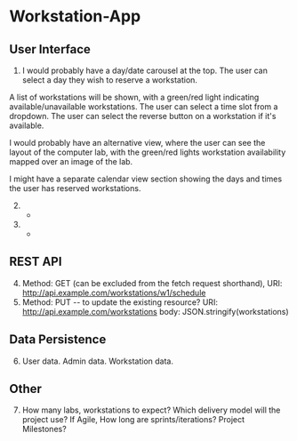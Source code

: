 # Workstation-App

## User Interface

1. I would probably have a day/date carousel at the top. The user can select a day they wish to reserve a workstation.

A list of workstations will be shown, with a green/red light indicating available/unavailable workstations. The user can select a time slot from a dropdown. The user can select the reverse button on a workstation if it's available.

I would probably have an alternative view, where the user can see the layout of the computer lab, with the green/red lights workstation availability mapped over an image of the lab.

I might have a separate calendar view section showing the days and times the user has reserved workstations.

2. -
3. -

## REST API

4. Method: GET (can be excluded from the fetch request shorthand), URI: http://api.example.com/workstations/w1/schedule
5. Method: PUT -- to update the existing resource? URI: http://api.example.com/workstations
   body: JSON.stringify(workstations)

## Data Persistence

6. User data. Admin data. Workstation data.

## Other

7. How many labs, workstations to expect?
   Which delivery model will the project use?
   If Agile, How long are sprints/iterations? Project Milestones?
